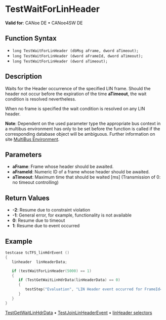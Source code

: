 # TestWaitForLinHeader

**Valid for**: CANoe DE • CANoe4SW DE

## Function Syntax

- `long TestWaitForLinHeader (dbMsg aFrame, dword aTimeout);`
- `long TestWaitForLinHeader (dword aFrameId, dword aTimeout);`
- `long TestWaitForLinHeader (dword aTimeout);`

## Description

Waits for the Header occurrence of the specified LIN frame. Should the header not occur before the expiration of the time **aTimeout**, the wait condition is resolved nevertheless.

When no frame is specified the wait condition is resolved on any LIN header.

**Note**: Dependent on the used parameter type the appropriate bus context in a multibus environment has only to be set before the function is called if the corresponding database object will be ambiguous. Further information on site [MultiBus Environment](../../../Shared/CAPL/General/TestMultiBusEnvironment.md).

## Parameters

- **aFrame**: Frame whose header should be awaited.
- **aFrameId**: Numeric ID of a frame whose header should be awaited.
- **aTimeout**: Maximum time that should be waited [ms] (Transmission of 0: no timeout controlling)

## Return Values

- **-2**: Resume due to constraint violation
- **-1**: General error, for example, functionality is not available
- **0**: Resume due to timeout
- **1**: Resume due to event occurred

## Example

```c
testcase tcTFS_linHdrEvent ()
{
   linheader  linHeaderData;

   if (testWaitForLinHeader(5000) == 1)
   {
      if (TestGetWaitLinHdrData(linHeaderData) == 0)
      {
         testStep("Evaluation", "LIN Header event occurred for FrameId=0x%X", linHeaderData.ID);
      }
   }
}
```

[TestGetWaitLinHdrData](CAPLfunctionTestGetWaitLinHdrData.md) • [TestJoinLinHeaderEvent](CAPLfunctionTestJoinLinHeaderEvent.md) • [linHeader selectors](../../LIN/Selectors/CAPLfunctionLINHeader.md)
